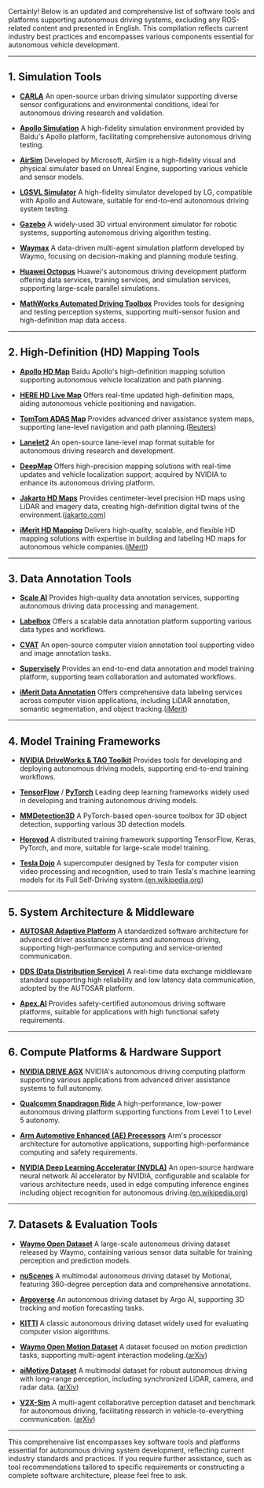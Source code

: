 Certainly! Below is an updated and comprehensive list of software tools and platforms supporting autonomous driving systems, excluding any ROS-related content and presented in English. This compilation reflects current industry best practices and encompasses various components essential for autonomous vehicle development.

---

## 1. Simulation Tools

* **[CARLA](https://carla.org)**
  An open-source urban driving simulator supporting diverse sensor configurations and environmental conditions, ideal for autonomous driving research and validation.&#x20;

* **[Apollo Simulation](https://apollo.auto)**
  A high-fidelity simulation environment provided by Baidu's Apollo platform, facilitating comprehensive autonomous driving testing.

* **[AirSim](https://github.com/Microsoft/AirSim)**
  Developed by Microsoft, AirSim is a high-fidelity visual and physical simulator based on Unreal Engine, supporting various vehicle and sensor models.&#x20;

* **[LGSVL Simulator](https://www.lgsvlsimulator.com)**
  A high-fidelity simulator developed by LG, compatible with Apollo and Autoware, suitable for end-to-end autonomous driving system testing.&#x20;

* **[Gazebo](https://gazebosim.org)**
  A widely-used 3D virtual environment simulator for robotic systems, supporting autonomous driving algorithm testing.

* **[Waymax](https://github.com/waymo-research/waymax)**
  A data-driven multi-agent simulation platform developed by Waymo, focusing on decision-making and planning module testing.

* **[Huawei Octopus](https://www.huawei.com)**
  Huawei's autonomous driving development platform offering data services, training services, and simulation services, supporting large-scale parallel simulations.

* **[MathWorks Automated Driving Toolbox](https://www.mathworks.com/products/automated-driving.html)**
  Provides tools for designing and testing perception systems, supporting multi-sensor fusion and high-definition map data access.

---

## 2. High-Definition (HD) Mapping Tools

* **[Apollo HD Map](https://apollo.auto)**
  Baidu Apollo's high-definition mapping solution supporting autonomous vehicle localization and path planning.

* **[HERE HD Live Map](https://www.here.com)**
  Offers real-time updated high-definition maps, aiding autonomous vehicle positioning and navigation.

* **[TomTom ADAS Map](https://www.tomtom.com)**
  Provides advanced driver assistance system maps, supporting lane-level navigation and path planning.([Reuters][1])

* **[Lanelet2](https://github.com/fzi-forschungszentrum-informatik/Lanelet2)**
  An open-source lane-level map format suitable for autonomous driving research and development.

* **[DeepMap](https://en.wikipedia.org/wiki/DeepMap)**
  Offers high-precision mapping solutions with real-time updates and vehicle localization support; acquired by NVIDIA to enhance its autonomous driving platform.

* **[Jakarto HD Maps](https://www.jakarto.com/en/hd-map)**
  Provides centimeter-level precision HD maps using LiDAR and imagery data, creating high-definition digital twins of the environment.([jakarto.com][2])

* **[iMerit HD Mapping](https://imerit.net/hd-mapping-autonomous-vehicles/)**
  Delivers high-quality, scalable, and flexible HD mapping solutions with expertise in building and labeling HD maps for autonomous vehicle companies.([iMerit][3])

---

## 3. Data Annotation Tools

* **[Scale AI](https://scale.com)**
  Provides high-quality data annotation services, supporting autonomous driving data processing and management.

* **[Labelbox](https://labelbox.com)**
  Offers a scalable data annotation platform supporting various data types and workflows.

* **[CVAT](https://cvat.org)**
  An open-source computer vision annotation tool supporting video and image annotation tasks.

* **[Supervisely](https://supervisely.com)**
  Provides an end-to-end data annotation and model training platform, supporting team collaboration and automated workflows.

* **[iMerit Data Annotation](https://imerit.net/domains/autonomous-vehicles/)**
  Offers comprehensive data labeling services across computer vision applications, including LiDAR annotation, semantic segmentation, and object tracking.([iMerit][4])

---

## 4. Model Training Frameworks

* **[NVIDIA DriveWorks & TAO Toolkit](https://developer.nvidia.com/drive)**
  Provides tools for developing and deploying autonomous driving models, supporting end-to-end training workflows.

* **[TensorFlow](https://www.tensorflow.org)** / **[PyTorch](https://pytorch.org)**
  Leading deep learning frameworks widely used in developing and training autonomous driving models.

* **[MMDetection3D](https://github.com/open-mmlab/mmdetection3d)**
  A PyTorch-based open-source toolbox for 3D object detection, supporting various 3D detection models.

* **[Horovod](https://github.com/horovod/horovod)**
  A distributed training framework supporting TensorFlow, Keras, PyTorch, and more, suitable for large-scale model training.

* **[Tesla Dojo](https://en.wikipedia.org/wiki/Tesla_Dojo)**
  A supercomputer designed by Tesla for computer vision video processing and recognition, used to train Tesla's machine learning models for its Full Self-Driving system.([en.wikipedia.org][5])

---

## 5. System Architecture & Middleware

* **[AUTOSAR Adaptive Platform](https://www.autosar.org)**
  A standardized software architecture for advanced driver assistance systems and autonomous driving, supporting high-performance computing and service-oriented communication.

* **[DDS (Data Distribution Service)](https://www.omg.org/dds/)**
  A real-time data exchange middleware standard supporting high reliability and low latency data communication, adopted by the AUTOSAR platform.

* **[Apex.AI](https://www.apex.ai)**
  Provides safety-certified autonomous driving software platforms, suitable for applications with high functional safety requirements.

---

## 6. Compute Platforms & Hardware Support

* **[NVIDIA DRIVE AGX](https://developer.nvidia.com/drive)**
  NVIDIA's autonomous driving computing platform supporting various applications from advanced driver assistance systems to full autonomy.

* **[Qualcomm Snapdragon Ride](https://www.qualcomm.com/products/automotive)**
  A high-performance, low-power autonomous driving platform supporting functions from Level 1 to Level 5 autonomy.

* **[Arm Automotive Enhanced (AE) Processors](https://www.arm.com/solutions/automotive)**
  Arm's processor architecture for automotive applications, supporting high-performance computing and safety requirements.

* **[NVIDIA Deep Learning Accelerator (NVDLA)](https://en.wikipedia.org/wiki/NVDLA)**
  An open-source hardware neural network AI accelerator by NVIDIA, configurable and scalable for various architecture needs, used in edge computing inference engines including object recognition for autonomous driving.([en.wikipedia.org][6])

---

## 7. Datasets & Evaluation Tools

* **[Waymo Open Dataset](https://waymo.com/open)**
  A large-scale autonomous driving dataset released by Waymo, containing various sensor data suitable for training perception and prediction models.

* **[nuScenes](https://www.nuscenes.org)**
  A multimodal autonomous driving dataset by Motional, featuring 360-degree perception data and comprehensive annotations.&#x20;

* **[Argoverse](https://www.argoverse.org)**
  An autonomous driving dataset by Argo AI, supporting 3D tracking and motion forecasting tasks.

* **[KITTI](http://www.cvlibs.net/datasets/kitti/)**
  A classic autonomous driving dataset widely used for evaluating computer vision algorithms.

* **[Waymo Open Motion Dataset](https://waymo.com/open/data/motion/)**
  A dataset focused on motion prediction tasks, supporting multi-agent interaction modeling.([arXiv][7])

* **[aiMotive Dataset](https://arxiv.org/abs/2211.09445)**
  A multimodal dataset for robust autonomous driving with long-range perception, including synchronized LiDAR, camera, and radar data. ([arXiv][8])

* **[V2X-Sim](https://arxiv.org/abs/2202.08449)**
  A multi-agent collaborative perception dataset and benchmark for autonomous driving, facilitating research in vehicle-to-everything communication. ([arXiv][7])

---

This comprehensive list encompasses key software tools and platforms essential for autonomous driving system development, reflecting current industry standards and practices. If you require further assistance, such as tool recommendations tailored to specific requirements or constructing a complete software architecture, please feel free to ask.

[1]: https://www.reuters.com/technology/chinas-deeprouteai-team-up-with-qualcomm-develop-advanced-driver-assistance-2025-04-08/?utm_source=chatgpt.com "China's DeepRoute.ai to team up with Qualcomm to develop advanced driver assistance solutions"
[2]: https://www.jakarto.com/en/hd-map?utm_source=chatgpt.com "HD mapping leader for self-driving vehicles | Jakarto HD Maps"
[3]: https://imerit.net/hd-mapping-autonomous-vehicles/?utm_source=chatgpt.com "HD Mapping For Autonomous Vehicles - iMerit"
[4]: https://imerit.net/domains/autonomous-vehicles/?utm_source=chatgpt.com "Data Annotation For Autonomous Vehicle Technology | iMerit"
[5]: https://en.wikipedia.org/wiki/Tesla_Dojo?utm_source=chatgpt.com "Tesla Dojo"
[6]: https://en.wikipedia.org/wiki/NVDLA?utm_source=chatgpt.com "NVDLA"
[7]: https://arxiv.org/abs/2202.08449?utm_source=chatgpt.com "V2X-Sim: Multi-Agent Collaborative Perception Dataset and Benchmark for Autonomous Driving"
[8]: https://arxiv.org/abs/2211.09445?utm_source=chatgpt.com "aiMotive Dataset: A Multimodal Dataset for Robust Autonomous Driving with Long-Range Perception"
